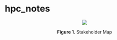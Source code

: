 # hpc_notes

<div align="center">
<img src="Workflows.png" class="center">
<br>
<p align="center"><b>Figure 1.</b> Stakeholder Map</p>
</div>
